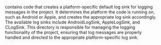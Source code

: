 contains code that creates a platform-specific default log sink for logging messages in the project. It determines the platform the code is running on, such as Android or Apple, and creates the appropriate log sink accordingly. The available log sinks include AndroidLogSink, AppleLogSink, and CLogSink. This directory is responsible for managing the logging functionality of the project, ensuring that log messages are properly handled and directed to the appropriate platform-specific log sink.
